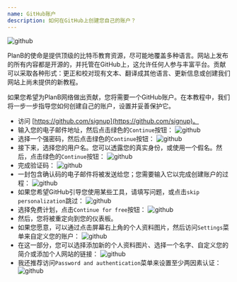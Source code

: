 ```yaml
---
name: GitHub账户
description: 如何在GitHub上创建您自己的账户？
---
```

![github](assets/cover.webp)

PlanB的使命是提供顶级的比特币教育资源，尽可能地覆盖多种语言。网站上发布的所有内容都是开源的，并托管在GitHub上，这允许任何人参与丰富平台。贡献可以采取各种形式：更正和校对现有文本、翻译成其他语言、更新信息或创建我们网站上尚未提供的新教程。

如果您希望为PlanB网络做出贡献，您将需要一个GitHub账户。在本教程中，我们将一步一步指导您如何创建自己的账户，设置并妥善保护它。

- 访问 [https://github.com/signup](https://github.com/signup)。
- 输入您的电子邮件地址，然后点击绿色的`Continue`按钮：
![github](assets/1.webp)
- 选择一个强密码，然后点击绿色的`Continue`按钮：
![github](assets/2.webp)
- 接下来，选择您的用户名。您可以透露您的真实身份，或使用一个假名。然后，点击绿色的`Continue`按钮：
![github](assets/3.webp)
- 完成验证码：
![github](assets/4.webp)
- 一封包含确认码的电子邮件将被发送给您；您需要输入它以完成创建账户的过程：
![github](assets/5.webp)
- 如果您希望GitHub引导您使用某些工具，请填写问题，或点击`skip personalization`跳过：
![github](assets/6.webp)
- 选择免费计划，点击`Continue for free`按钮：
![github](assets/7.webp)
- 然后，您将被重定向到您的仪表板。
- 如果您愿意，可以通过点击屏幕右上角的个人资料图片，然后访问`Settings`菜单来自定义您的账户：
![github](assets/8.webp)
- 在这一部分，您可以选择添加新的个人资料图片、选择一个名字、自定义您的简介或添加个人网站的链接：
![github](assets/9.webp)
- 我还推荐访问`Password and authentication`菜单来设置至少两因素认证：
![github](assets/10.webp)
